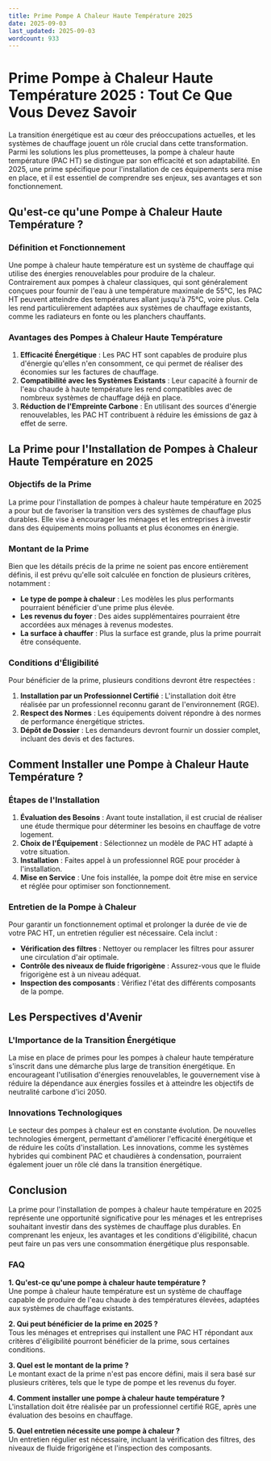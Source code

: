 ```yaml
---
title: Prime Pompe A Chaleur Haute Température 2025
date: 2025-09-03
last_updated: 2025-09-03
wordcount: 933
---
```


# Prime Pompe à Chaleur Haute Température 2025 : Tout Ce Que Vous Devez Savoir

La transition énergétique est au cœur des préoccupations actuelles, et les systèmes de chauffage jouent un rôle crucial dans cette transformation. Parmi les solutions les plus prometteuses, la pompe à chaleur haute température (PAC HT) se distingue par son efficacité et son adaptabilité. En 2025, une prime spécifique pour l'installation de ces équipements sera mise en place, et il est essentiel de comprendre ses enjeux, ses avantages et son fonctionnement.

## Qu'est-ce qu'une Pompe à Chaleur Haute Température ?

### Définition et Fonctionnement

Une pompe à chaleur haute température est un système de chauffage qui utilise des énergies renouvelables pour produire de la chaleur. Contrairement aux pompes à chaleur classiques, qui sont généralement conçues pour fournir de l'eau à une température maximale de 55°C, les PAC HT peuvent atteindre des températures allant jusqu'à 75°C, voire plus. Cela les rend particulièrement adaptées aux systèmes de chauffage existants, comme les radiateurs en fonte ou les planchers chauffants.

### Avantages des Pompes à Chaleur Haute Température

1. **Efficacité Énergétique** : Les PAC HT sont capables de produire plus d'énergie qu'elles n'en consomment, ce qui permet de réaliser des économies sur les factures de chauffage.
2. **Compatibilité avec les Systèmes Existants** : Leur capacité à fournir de l'eau chaude à haute température les rend compatibles avec de nombreux systèmes de chauffage déjà en place.
3. **Réduction de l'Empreinte Carbone** : En utilisant des sources d'énergie renouvelables, les PAC HT contribuent à réduire les émissions de gaz à effet de serre.

## La Prime pour l'Installation de Pompes à Chaleur Haute Température en 2025

### Objectifs de la Prime

La prime pour l'installation de pompes à chaleur haute température en 2025 a pour but de favoriser la transition vers des systèmes de chauffage plus durables. Elle vise à encourager les ménages et les entreprises à investir dans des équipements moins polluants et plus économes en énergie.

### Montant de la Prime

Bien que les détails précis de la prime ne soient pas encore entièrement définis, il est prévu qu'elle soit calculée en fonction de plusieurs critères, notamment :

- **Le type de pompe à chaleur** : Les modèles les plus performants pourraient bénéficier d'une prime plus élevée.
- **Les revenus du foyer** : Des aides supplémentaires pourraient être accordées aux ménages à revenus modestes.
- **La surface à chauffer** : Plus la surface est grande, plus la prime pourrait être conséquente.

### Conditions d'Éligibilité

Pour bénéficier de la prime, plusieurs conditions devront être respectées :

1. **Installation par un Professionnel Certifié** : L'installation doit être réalisée par un professionnel reconnu garant de l'environnement (RGE).
2. **Respect des Normes** : Les équipements doivent répondre à des normes de performance énergétique strictes.
3. **Dépôt de Dossier** : Les demandeurs devront fournir un dossier complet, incluant des devis et des factures.

## Comment Installer une Pompe à Chaleur Haute Température ?

### Étapes de l'Installation

1. **Évaluation des Besoins** : Avant toute installation, il est crucial de réaliser une étude thermique pour déterminer les besoins en chauffage de votre logement.
2. **Choix de l'Équipement** : Sélectionnez un modèle de PAC HT adapté à votre situation.
3. **Installation** : Faites appel à un professionnel RGE pour procéder à l'installation.
4. **Mise en Service** : Une fois installée, la pompe doit être mise en service et réglée pour optimiser son fonctionnement.

### Entretien de la Pompe à Chaleur

Pour garantir un fonctionnement optimal et prolonger la durée de vie de votre PAC HT, un entretien régulier est nécessaire. Cela inclut :

- **Vérification des filtres** : Nettoyer ou remplacer les filtres pour assurer une circulation d'air optimale.
- **Contrôle des niveaux de fluide frigorigène** : Assurez-vous que le fluide frigorigène est à un niveau adéquat.
- **Inspection des composants** : Vérifiez l'état des différents composants de la pompe.

## Les Perspectives d'Avenir

### L'Importance de la Transition Énergétique

La mise en place de primes pour les pompes à chaleur haute température s'inscrit dans une démarche plus large de transition énergétique. En encourageant l'utilisation d'énergies renouvelables, le gouvernement vise à réduire la dépendance aux énergies fossiles et à atteindre les objectifs de neutralité carbone d'ici 2050.

### Innovations Technologiques

Le secteur des pompes à chaleur est en constante évolution. De nouvelles technologies émergent, permettant d'améliorer l'efficacité énergétique et de réduire les coûts d'installation. Les innovations, comme les systèmes hybrides qui combinent PAC et chaudières à condensation, pourraient également jouer un rôle clé dans la transition énergétique.

## Conclusion

La prime pour l'installation de pompes à chaleur haute température en 2025 représente une opportunité significative pour les ménages et les entreprises souhaitant investir dans des systèmes de chauffage plus durables. En comprenant les enjeux, les avantages et les conditions d'éligibilité, chacun peut faire un pas vers une consommation énergétique plus responsable.

### FAQ

**1. Qu'est-ce qu'une pompe à chaleur haute température ?**  
Une pompe à chaleur haute température est un système de chauffage capable de produire de l'eau chaude à des températures élevées, adaptées aux systèmes de chauffage existants.

**2. Qui peut bénéficier de la prime en 2025 ?**  
Tous les ménages et entreprises qui installent une PAC HT répondant aux critères d'éligibilité pourront bénéficier de la prime, sous certaines conditions.

**3. Quel est le montant de la prime ?**  
Le montant exact de la prime n'est pas encore défini, mais il sera basé sur plusieurs critères, tels que le type de pompe et les revenus du foyer.

**4. Comment installer une pompe à chaleur haute température ?**  
L'installation doit être réalisée par un professionnel certifié RGE, après une évaluation des besoins en chauffage.

**5. Quel entretien nécessite une pompe à chaleur ?**  
Un entretien régulier est nécessaire, incluant la vérification des filtres, des niveaux de fluide frigorigène et l'inspection des composants.